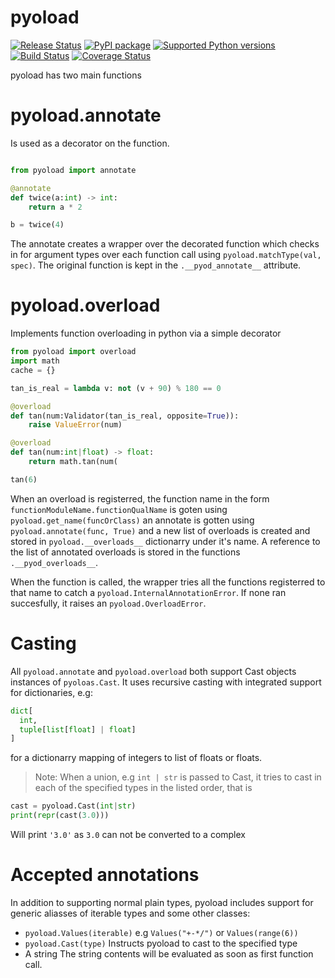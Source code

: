 # pyoload

[![Release Status](https://github.com/ken-morel/pyoload/actions/workflows/python-publish.yml/badge.svg)](https://github.com/ken-morel/pyoload/releases)
[![PyPI package](https://badge.fury.io/py/pyoload.svg)](https://pypi.org/project/pyoload)
[![Supported Python versions](https://img.shields.io/pypi/pyversions/pyoload)](https://pypi.org/project/pyoload)
[![Build Status](https://github.com/ken-morel/pyoload/actions/workflows/test.yml/badge.svg?branch=main)](https://github.com/ken-morel/pyoload/tree/main)
[![Coverage Status](https://coveralls.io/repos/github/ken-morel/pyoload/badge.svg?branch=main)](https://coveralls.io/github/ken-morel/pyoload?branch=main)

pyoload has two main functions

# pyoload.annotate

Is used as a decorator on the function.
```python

from pyoload import annotate

@annotate
def twice(a:int) -> int:
    return a * 2

b = twice(4)
```
The annotate creates a wrapper over the decorated function which checks in for argument types over each function call using `pyoload.matchType(val, spec)`.
The original function is kept in the `.__pyod_annotate__` attribute.

# pyoload.overload

Implements function overloading in python via a simple decorator

```python
from pyoload import overload
import math
cache = {}

tan_is_real = lambda v: not (v + 90) % 180 == 0

@overload
def tan(num:Validator(tan_is_real, opposite=True)):
    raise ValueError(num)

@overload
def tan(num:int|float) -> float:
    return math.tan(num(

tan(6)
```

When an overload is registerred, the function name in the form `functionModuleName.functionQualName` is goten using `pyoload.get_name(funcOrClass)` an annotate is gotten using `pyoload.annotate(func, True)`
and a new list of overloads is created and stored in `pyoload.__overloads__` dictionarry under it's name. A reference to the list of annotated overloads is stored in the functions `.__pyod_overloads__`.

When the function is called, the wrapper tries all the functions registerred to that name to catch a `pyoload.InternalAnnotationError`. If none ran succesfully, it raises an `pyoload.OverloadError`.

# Casting

All `pyoload.annotate` and `pyoload.overload` both support Cast objects
instances of `pyoloas.Cast`.
It uses recursive casting with integrated support for dictionaries, e.g:
```python
dict[
  int,
  tuple[list[float] | float]
]
```
for a dictionarry mapping of integers to list of floats or floats.

> Note:
  When a union, e.g `int | str` is passed to Cast, it tries to cast in each of
  the specified types in the listed order, that is

  ```python
  cast = pyoload.Cast(int|str)
  print(repr(cast(3.0)))
  ```

  Will print `'3.0'` as `3.0` can not be converted to a complex


# Accepted annotations


In addition to supporting normal plain types,
pyoload includes support for generic aliasses of iterable types and some other classes:

- `pyoload.Values(iterable)`
  e.g `Values("+-*/")` or `Values(range(6))`
- `pyoload.Cast(type)`
  Instructs pyoload to cast to the specified type
- A string
  The string contents will be evaluated as soon as first function call.
